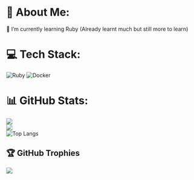 # 💫 About Me:
🌱 I’m currently learning Ruby (Already learnt much but still more to learn)


# 💻 Tech Stack:
![Ruby](https://img.shields.io/badge/ruby-%23CC342D.svg?style=for-the-badge&logo=ruby&logoColor=white) ![Docker](https://img.shields.io/badge/docker-%230db7ed.svg?style=for-the-badge&logo=docker&logoColor=white)
# 📊 GitHub Stats:
![](https://github-readme-stats.vercel.app/api?username=Neilbolly&theme=dark&hide_border=false&include_all_commits=false&count_private=false)<br/>
![](https://nirzak-streak-stats.vercel.app/?user=Neilbolly&theme=dark&hide_border=false)<br/>
![Top Langs](https://github-readme-stats.vercel.app/api/top-langs/?username=Neilbolly&layout=compact)

## 🏆 GitHub Trophies
![](https://github-profile-trophy.vercel.app/?username=Neilbolly&theme=radical&no-frame=false&no-bg=true&margin-w=4)

<!-- Proudly created with GPRM ( https://gprm.itsvg.in ) -->
